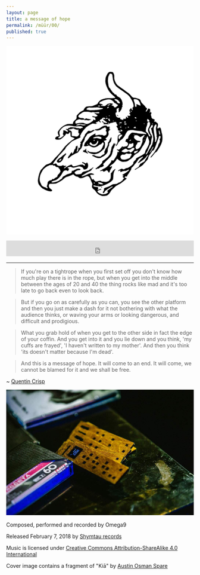 ```yaml
---
layout: page
title: a message of hope
permalink: /müür/00/
published: true
---
```

![](cover.png)

<center>
<iframe style="border: 0; width: 100%; height: 42px;" src="https://bandcamp.com/EmbeddedPlayer/album=3484318043/size=small/bgcol=333333/linkcol=ffffff/transparent=true/" seamless><a href="http://omega9.bandcamp.com/album/a-message-of-hope">a message of hope by MÜÜR</a></iframe>
</center>

-----
> If you're on a tightrope when you first set off you don't know how much play there is in the rope, but when you get into the middle between the ages of 20 and 40 the thing rocks like mad and it's too late to go back even to look back.

> But if you go on as carefully as you can, you see the other platform and then you just make a dash for it not bothering with what the audience thinks, or waving your arms or looking dangerous, and difficult and prodigious.

> What you grab hold of when you get to the other side in fact the edge of your coffin. And you get into it and you lie down and you think, 'my cuffs are frayed', 'I haven't written to my mother'. And then you think 'its doesn't matter because I'm dead'.

> And this is a message of hope. It will come to an end. It will come, we cannot be blamed for it and we shall be free.

~ [Quentin Crisp](https://en.wikipedia.org/wiki/Quentin_Crisp)

![](/images/2018/02/amessageofhope1.jpg)

Composed, performed and recorded by Omega9

Released February 7, 2018 by [Shymtau records](https://vk.com/shymtau)

Music is licensed under [Creative Commons Attribution-ShareAlike 4.0 International](https://creativecommons.org/licenses/by-sa/4.0/)

Cover image contains a fragment of "Kiā" by [Austin Osman Spare](https://en.wikipedia.org/wiki/Austin_Osman_Spare)